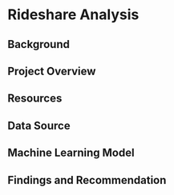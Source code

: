 # Rideshare Analysis


## Background
## Project Overview
## Resources
## Data Source
## Machine Learning Model
## Findings and Recommendation
